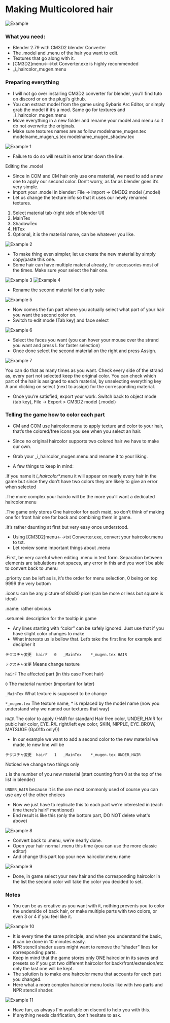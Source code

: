 # Making Multicolored hair
![Example](Pictures/Liliana.png)

### What you need:

- Blender 2.79 with CM3D2 blender Converter
- The .model and .menu of the hair you want to edit.
- Textures that go along with it.
- [CM3D2]menu←→txt Converter.exe is highly recommended
- _i_haircolor_mugen.menu

### Preparing everything

-	I will not go over installing CM3D2 converter for blender, you’ll find tuto on discord or on the plugi's github.
-	You can extract model from the game using Sybaris Arc Editor, or simply grab the model if it’s a mod.
Same go for textures and _i_haircolor_mugen.menu
-	Move everything in a new folder and rename your model and menu so it do not overwrite the originals.
-	Make sure textures names are as follow
modelname_mugen.tex
modelname_mugen_s.tex
modelname_mugen_shadow.tex

![Example 1](Pictures/1.png)

-	Failure to do so will result in error later down the line.

Editing the .model

-	Since in COM and CM hair only use one material, we need to add a new one to apply our second color.
Don’t worry, as far as blender goes it’s very simple.
-	Import your .model in blender:  File -> import -> CM3D2 model (.model)
-	Let us change the texture info so that it uses our newly renamed textures.
1.	Select material tab (right side of blender UI)
2.	MainTex
3.	ShadowTex
4.	HiTex
5.	Optional, it is the material name, can be whatever you like.

![Example 2](Pictures/2.png)

-	To make thing even simpler, let us create the new material by simply copy/paste this one.
-	Some hair can have multiple material already, for accessories most of the times. Make sure your select the hair one.

![Example 3](Pictures/3.png)
![Example 4](Pictures/4.png)


-	Rename the second material for clarity sake

![Example 5](Pictures/5.png)

-	Now comes the fun part where you actually select what part of your hair you want the second color on.
-	Switch to edit mode (Tab key) and face select

![Example 6](Pictures/6.png)

-	Select the faces you want (you can hover your mouse over the strand you want and press L for faster selection)
-	Once done select the second material on the right and press Assign.

![Example 7](Pictures/7.png)

You can do that as many times as you want.
Check every side of the strand as, every part not selected keep the original color.
You can check which part of the hair is assigned to each material, by unselecting everything key A and clicking on select (next to assign) for the corresponding material.
-	Once you’re satisfied, export your work.
Switch back to object mode (tab key), File -> Export > CM3D2 model (.model)


### Telling the game how to color each part

-	CM and COM use haircolor.menu to apply texture and color to your hair, that’s the colored/free icons you see when you select an hair.
-	Since no original haircolor supports two colored hair we have to make our own.
-	Grab your _i_haircolor_mugen.menu and rename it to your liking.

- A few things to keep in mind:

.If you name it _i_haircolor_*.menu it will appear on nearly every hair in the game but since they don’t have two colors they are likely to give an error when selected

.The more complex your hairdo will be the more you’ll want a dedicated haircolor.menu

.The game only stores One haircolor for each maid, so don’t think of making one for front hair one for back and combining them in game.

.It’s rather daunting at first but very easy once understood.

-	Using [CM3D2]menu←→txt Converter.exe, convert your haircolor.menu to txt.
-	Let review some important things about .menu

.First, be very careful when editing .menu in text form. Separation between elements are tabulations not spaces, any error in this and you won’t be able to convert back to .menu

.priority can be left as is, it’s the order for menu selection, 0 being on top 9999 the very bottom

.icons: can be any picture of 80x80 pixel (can be more or less but square is ideal)

.name: rather obvious

.setumei: description for the tooltip in game

-	Any lines starting with “color” can be safely ignored. Just use that if you have slight color changes to make
-	What interests us is bellow that.
Let’s take the first line for example and decipher it

```テクスチャ変更	hairF	0	_MainTex	*_mugen.tex	HAIR```

```テクスチャ変更``` Means change texture

```hairF```		    The affected part (in this case Front hair)

```0```	The material number (important for later)

```_MainTex```	    What texture is supposed to be change

```*_mugen.tex```	    The texture name, * is replaced by the model name (now you understand why we named our textures that way)

```HAIR```		    The color to apply (HAIR for standard Hair free color, UNDER_HAIR for pubic hair color, EYE_R/L right/left eye color, SKIN, NIPPLE, EYE_BROW, MATSUGE (Gp01fb only!))

-	In our example we want to add a second color to the new material we made, le new line will be 

```テクスチャ変更	hairF	1	_MainTex	*_mugen.tex	UNDER_HAIR```

Noticed we change two things only

```1``` 		is the number of you new material (start counting from 0 at the top of the list in blender)

```UNDER_HAIR```     because it is the one most commonly used of course you can use any of the other choices

-	Now we just have to replicate this to each part we’re interested in (each time there’s hairF mentioned)
-	End result is like this (only the bottom part, DO NOT delete what's above)

![Example 8](Pictures/8.png)

-	Convert back to .menu, we’re nearly done.
-	Open your hair normal .menu this time (you can use the more classic editor)
- And change this part top your new haircolor.menu name

![Example 9](Pictures/9.png)

-	Done, in game select your new hair and the corresponding haircolor in the list the second color will take the color you decided to set.


### Notes

-	You can be as creative as you want with it, nothing prevents you to color the underside of back hair, or make multiple parts with two colors, or even 3 or 4 if you feel like it.

![Example 10](Pictures/Example10.png)

-	It is every time the same principle, and when you understand the basic, it can be done in 10 minutes easily.
-	NPR stencil shader users might want to remove the “shader” lines for corresponding parts.
-	Keep in mind that the game stores only ONE haircolor in its saves and presets so if you got two different haircolor for back/front/extension/etc only the last one will be kept.
- The solution is to make one haircolor menu that accounts for each part you changed.
- Here what a more complex haircolor menu looks like with two parts and NPR stencil shader.

![Example 11](Pictures/11.png)

- Have fun, as always I'm available on discord to help you with this.
- If anything needs clarification, don't hesitate to ask.


